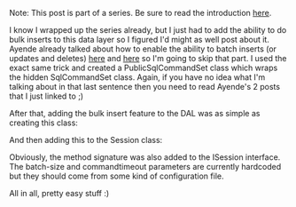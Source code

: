 Note: This post is part of a series. Be sure to read the introduction <a href="/blog/2009/08/build-your-own-data-access-layer-series/">here</a>.

I know I wrapped up the series already, but I just had to add the ability to do bulk inserts to this data layer so I figured I'd might as well post about it.  Ayende already talked about how to enable the ability to batch inserts (or updates and deletes) <a href="http://ayende.com/Blog/archive/2006/09/13/OpeningUpQueryBatching.aspx">here</a> and <a href="http://ayende.com/Blog/archive/2006/09/14/ThereBeDragonsRhinoCommonsSqlCommandSet.aspx">here</a> so I'm going to skip that part.  I used the exact same trick and created a PublicSqlCommandSet class which wraps the hidden SqlCommandSet class.  Again, if you have no idea what I'm talking about in that last sentence then you need to read Ayende's 2 posts that I just linked to ;)

After that, adding the bulk insert feature to the DAL was as simple as creating this class:

<script src="https://gist.github.com/3685116.js?file=s1.cs"></script>

And then adding this to the Session class:

<script src="https://gist.github.com/3685116.js?file=s2.cs"></script>

Obviously, the method signature was also added to the ISession interface.  The batch-size and commandtimeout parameters are currently hardcoded but they should come from some kind of configuration file.

All in all, pretty easy stuff :)